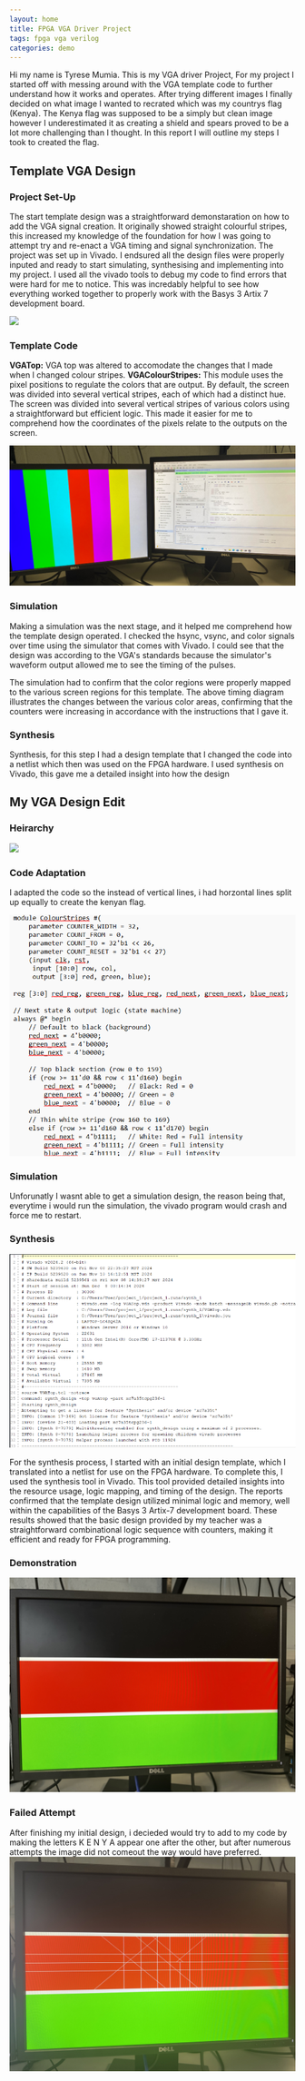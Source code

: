 ```yaml
---
layout: home
title: FPGA VGA Driver Project
tags: fpga vga verilog
categories: demo
---
```


Hi my name is Tyrese Mumia. This is my VGA driver Project, For my project I started off with messing around with the VGA template code to further understand how it works and operates. After trying different images I finally decided on what image I wanted to recrated which was my countrys flag (Kenya). The Kenya flag was supposed to be a simply but clean image however I underestimated it as creating a shield and spears proved to be a lot more challenging than I thought. In this report I will outline my steps I took to created the flag.

## **Template VGA Design**

### **Project Set-Up**
The start template design was a straightforward demonstaration on how to add the VGA signal creation. It originally showed straight colourful stripes, this increased my knowledge of the foundation for how I was going to attempt try and re-enact a VGA timing and signal synchronization.
The project was set up in Vivado. I endsured all the design files were properly inputed and ready to start simulating, synthesising and implementing into my project. I used all the vivado tools to debug my code to find errors that were hard for me to notice. This was incredably helpful to see how everything worked together to properly work with the Basys 3 Artix 7 development board.

<img src="https://raw.githubusercontent.com/melgineer/fpga-vga-verilog/main/docs/assets/images/VGAPrjSum.png">

### **Template Code**
**VGATop:** VGA top was altered to accomodate the changes that I made when I changed colour stripes.
**VGAColourStripes:** This module uses the pixel positions to regulate the colors that are output. By default, the screen was divided into several vertical stripes, each of which had a distinct hue. The screen was divided into several vertical stripes of various colors using a straightforward but efficient logic. This made it easier for me to comprehend how the coordinates of the pixels relate to the outputs on the screen. 

<img src="https://raw.githubusercontent.com/vis1xn/SoC-Project/main/docs/assets/images/STRIPES.png">

### **Simulation**
Making a simulation was the next stage, and it helped me comprehend how the template design operated. I checked the hsync, vsync, and color signals over time using the simulator that comes with Vivado. I could see that the design was according to the VGA's standards because the simulator's waveform output allowed me to see the timing of the pulses.

The simulation had to confirm that the color regions were properly mapped to the various screen regions for this template. The above timing diagram illustrates the changes between the various color areas, confirming that the counters were increasing in accordance with the instructions that I gave it.
### **Synthesis**
Synthesis, for this step I had a design template that I changed the code into a netlist which then was used on the FPGA hardware. I used synthesis on Vivado, this gave me a detailed insight into how the design

## **My VGA Design Edit**
### **Heirarchy**
<img src="https://raw.githubusercontent.com/melgineer/fpga-vga-verilog/main/docs/assets/images/VGAPrjSrcs.png">

### **Code Adaptation**
I adapted the code so the instead of vertical lines, i had horzontal lines split up equally to create the kenyan flag.

<img src="https://raw.githubusercontent.com/vis1xn/SoC-Project/main/docs/assets/images/VgaCode.png">

### **Simulation**
Unforunatly I wasnt able to get a simulation design, the reason being that, everytime i would run the simulation, the vivado program would crash and force me to restart.
### **Synthesis**

<img src="https://raw.githubusercontent.com/vis1xn/SoC-Project/main/docs/assets/images/synth.png">

For the synthesis process, I started with an initial design template, which I translated into a netlist for use on the FPGA hardware. To complete this, I used the synthesis tool in Vivado. This tool provided detailed insights into the resource usage, logic mapping, and timing of the design. The reports confirmed that the template design utilized minimal logic and memory, well within the capabilities of the Basys 3 Artix-7 development board. These results showed that the basic design provided by my teacher was a straightforward combinational logic sequence with counters, making it efficient and ready for FPGA programming.

### **Demonstration**

<img src="https://raw.githubusercontent.com/vis1xn/SoC-Project/main/docs/assets/images/VgaFlag.png">

### **Failed Attempt**
After finishing my initial design, i decieded would try to add to my code by making the letters K E N Y A appear one after the other, but after numerous attempts the image did not comeout the way would have preferred.
<img src="https://raw.githubusercontent.com/vis1xn/SoC-Project/main/docs/assets/images/failed.jpeg">



